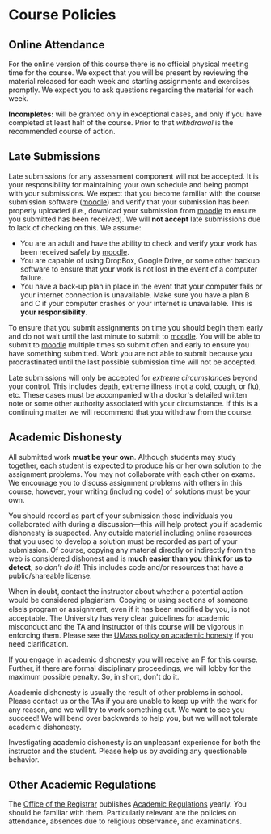 # Course Policies

## Online Attendance

For the online version of this course there is no official physical
meeting time for the course. We expect that you will be present by
reviewing the material released for each week and starting assignments
and exercises promptly. We expect you to ask questions regarding the
material for each week.

**Incompletes:** will be granted only in exceptional cases, and only
if you have completed at least half of the course. Prior to that
*withdrawal* is the recommended course of action.

## Late Submissions

Late submissions for any assessment component will not be accepted. It
is your responsibility for maintaining your own schedule and being
prompt with your submissions. We expect that you become familiar with
the course submission software ([moodle]) and verify that your
submission has been properly uploaded (i.e., download your submission
from [moodle] to ensure you submitted has been received). We will
**not accept** late submissions due to lack of checking on this. We
assume:

* You are an adult and have the ability to check and verify your work
  has been received safely by [moodle].
* You are capable of using DropBox, Google Drive, or some other backup
  software to ensure that your work is not lost in the event of a
  computer failure.
* You have a back-up plan in place in the event that your computer
  fails or your internet connection is unavailable. Make sure you have
  a plan B and C if your computer crashes or your internet is
  unavailable. This is **your responsibility**.

To ensure that you submit assignments on time you should begin them
early and do not wait until the last minute to submit to [moodle]. You
will be able to submit to [moodle] multiple times so submit often and
early to ensure you have something submitted. Work you are not able to
submit because you procrastinated  until the last possible submission
time will not be accepted.

Late submissions will only be accepted for *extreme circumstances*
beyond your control. This includes death, extreme illness (not a cold,
cough, or flu), etc. These cases must be accompanied with a doctor's
detailed written note or some other authority associated with your
circumstance. If this is a continuing matter we will recommend that
you withdraw from the course.

## Academic Dishonesty

All submitted work **must be your own**. Although students may study
together, each student is expected to produce his or her own solution
to the assignment problems. You may not collaborate with each other on
exams. We encourage you to discuss assignment problems with others in
this course, however, your writing (including code) of solutions must
be your own.

You should record as part of your submission those
individuals you collaborated with during a discussion—this will help
protect you if academic dishonesty is suspected. Any outside material
including online resources that you used to develop a solution must be
recorded as part of your submission. Of course, copying any material
directly or indirectly from the web is considered dishonest and is
**much easier than you think for us to detect**, so *don't do it*!
This includes code and/or resources that have a public/shareable
license.

When in doubt, contact the instructor about whether a potential action
would be considered plagiarism. Copying or using sections of someone
else’s program or assignment, even if it has been modiﬁed by you, is
not acceptable. The University has very clear guidelines for academic
misconduct and the TA and instructor of this course will be vigorous
in enforcing them. Please see the
[UMass policy on academic honesty][conduct] if you need clarification.

If you engage in academic dishonesty you will receive an F for this
course. Further, if there are formal disciplinary proceedings, we will
lobby for the maximum possible penalty. So, in short, don't do it.

Academic dishonesty is usually the result of other problems in
school. Please contact us or the TAs if you are unable to keep up with
the work for any reason, and we will try to work something out. We
want to see you succeed! We will bend over backwards to help you, but
we will not tolerate academic dishonesty.

Investigating academic dishonesty is an unpleasant experience for both
the instructor and the student. Please help us by avoiding any
questionable behavior.

## Other Academic Regulations

The [Office of the Registrar] publishes [Academic Regulations] yearly. You
should be familiar with them. Particularly relevant are the policies
on attendance, absences due to religious observance, and examinations.

[conduct]: http://www.umass.edu/dean_students/uploads/listWidget/25145/Code%20of%20Student%20Conduct%202013-2014.pdf
[Office of the Registrar]: http://www.umass.edu/registrar
[Academic Regulations]: http://www.umass.edu/registrar/sites/default/files/academicregs.pdf
[moodle]: https://moodle.umass.edu
